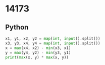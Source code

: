 # 14173

## Python

```python
x1, y1, x2, y2 = map(int, input().split())
x3, y3, x4, y4 = map(int, input().split())
x = max(x4, x2) - min(x3, x1)
y = max(y4, y2) - min(y3, y1)
print(max(x, y) * max(x, y))
```
